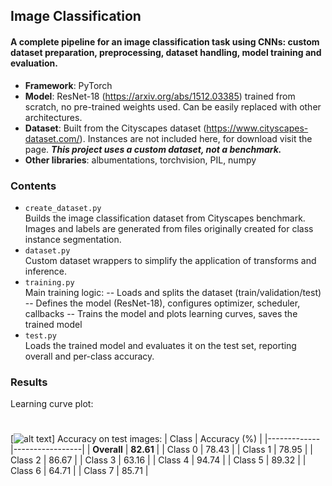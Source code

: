 ## Image Classification

#### A complete pipeline for an image classification task using CNNs: custom dataset preparation, preprocessing, dataset handling, model training and evaluation.

- **Framework**: PyTorch  
- **Model**: ResNet-18 (https://arxiv.org/abs/1512.03385) trained from scratch, no pre-trained weights used. Can be easily replaced with other architectures.  
 - **Dataset**: Built from the Cityscapes dataset (https://www.cityscapes-dataset.com/). Instances are not included here, for download visit the page. ***This project uses a custom dataset, not a benchmark.*** 
 - **Other libraries**: albumentations, torchvision, PIL, numpy

### Contents
-   `create_dataset.py`  
    Builds the image classification dataset from Cityscapes benchmark. Images and labels are generated from files originally created for class instance segmentation.
-   `dataset.py`  
    Custom dataset wrappers to simplify the application of transforms and inference.
-   `training.py`  
    Main training logic:
    -- Loads and splits the dataset (train/validation/test)
    -- Defines the model (ResNet-18), configures optimizer, scheduler, callbacks
    --   Trains the model and plots learning curves, saves the trained model
-   `test.py`  
    Loads the trained model and evaluates it on the test set, reporting overall and per-class accuracy.

### Results
Learning curve plot:
#
[![alt text]()]
Accuracy on test images:
| Class       | Accuracy (%)    |
|-------------|-----------------|
| **Overall** | **82.61**           |
| Class 0     | 78.43           |
| Class 1     | 78.95           |
| Class 2     | 86.67           |
| Class 3     | 63.16           |
| Class 4     | 94.74           |
| Class 5     | 89.32           |
| Class 6     | 64.71           |
| Class 7     | 85.71           |


